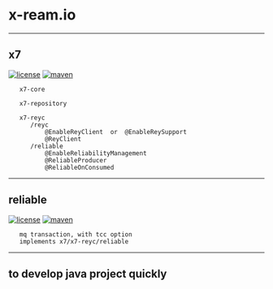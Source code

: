 # x-ream.io

-------------------------------------
## x7 
[![license](https://img.shields.io/github/license/x-ream/x7.svg)](https://www.apache.org/licenses/LICENSE-2.0.html)
[![maven](https://img.shields.io/maven-central/v/io.xream.x7/x7-parent.svg)](https://search.maven.org/search?q=io.xream)

       x7-core
  
       x7-repository
  
       x7-reyc
          /reyc
              @EnableReyClient  or  @EnableReySupport
              @ReyClient
          /reliable
              @EnableReliabilityManagement
              @ReliableProducer
              @ReliableOnConsumed
              
              
-------------------------------------              
## reliable 
[![license](https://img.shields.io/github/license/x-ream/reliable.svg)](https://www.apache.org/licenses/LICENSE-2.0.html)
[![maven](https://img.shields.io/maven-central/v/io.xream.reliable/reliable.svg)](https://search.maven.org/search?q=io.xream)

       mq transaction, with tcc option
       implements x7/x7-reyc/reliable
  
 

--------------------------------------
to develop java project quickly 
--------------------------------------

